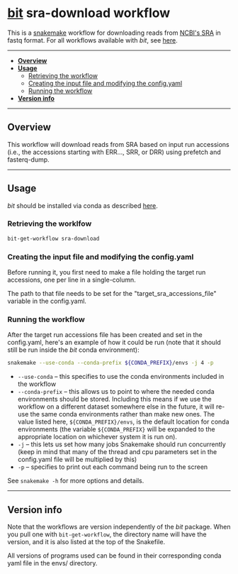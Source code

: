 # [bit](https://github.com/AstrobioMike/bit) sra-download workflow
This is a [snakemake](https://snakemake.github.io/) workflow for downloading reads from [NCBI's SRA](https://www.ncbi.nlm.nih.gov/sra) in fastq format. For all workflows available with _bit_, see [here](https://github.com/AstrobioMike/bit?tab=readme-ov-file#workflows).

---

* [**Overview**](#overview)
* [**Usage**](#usage)
  * [Retrieving the workflow](#retrieving-the-workflow)
  * [Creating the input file and modifying the config.yaml](#creating-the-input-file-and-modifying-the-configyaml)
  * [Running the workflow](#running-the-workflow)
* [**Version info**](#version-info)

---

## Overview

This workflow will download reads from SRA based on input run accessions (i.e., the accessions starting with ERR..., SRR, or DRR) using prefetch and fasterq-dump.

---

## Usage
_bit_ should be installed via conda as described [here](https://github.com/AstrobioMike/bit?tab=readme-ov-file#conda-install).

### Retrieving the worklfow

```bash
bit-get-workflow sra-download
```

### Creating the input file and modifying the config.yaml
Before running it, you first need to make a file holding the target run accessions, one per line in a single-column.

The path to that file needs to be set for the "target_sra_accessions_file" variable in the config.yaml.

### Running the workflow
After the target run accessions file has been created and set in the config.yaml, here's an example of how it could be run (note that it should still be run inside the _bit_ conda environment):
 
```bash
snakemake --use-conda --conda-prefix ${CONDA_PREFIX}/envs -j 4 -p
```

- `--use-conda` – this specifies to use the conda environments included in the workflow
- `--conda-prefix` – this allows us to point to where the needed conda environments should be stored. Including this means if we use the workflow on a different dataset somewhere else in the future, it will re-use the same conda environments rather than make new ones. The value listed here, `${CONDA_PREFIX}/envs`, is the default location for conda environments (the variable `${CONDA_PREFIX}` will be expanded to the appropriate location on whichever system it is run on).
- `-j` – this lets us set how many jobs Snakemake should run concurrently (keep in mind that many of the thread and cpu parameters set in the config.yaml file will be multiplied by this)
- `-p` – specifies to print out each command being run to the screen

See `snakemake -h` for more options and details.

---

## Version info
Note that the workflows are version independently of the _bit_ package. When you pull one with `bit-get-workflow`, the directory name will have the version, and it is also listed at the top of the Snakefile.

All versions of programs used can be found in their corresponding conda yaml file in the envs/ directory. 
